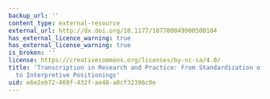 ```yaml
---
backup_url: ''
content_type: external-resource
external_url: http://dx.doi.org/10.1177/107780049900500104
has_external_licence_warning: true
has_external_license_warning: true
is_broken: ''
license: https://creativecommons.org/licenses/by-nc-sa/4.0/
title: 'Transcription in Research and Practice: From Standardization of Technique
  to Interpretive Positionings'
uid: e6e2eb72-469f-432f-ae48-a0cf32396c0e
---
```

